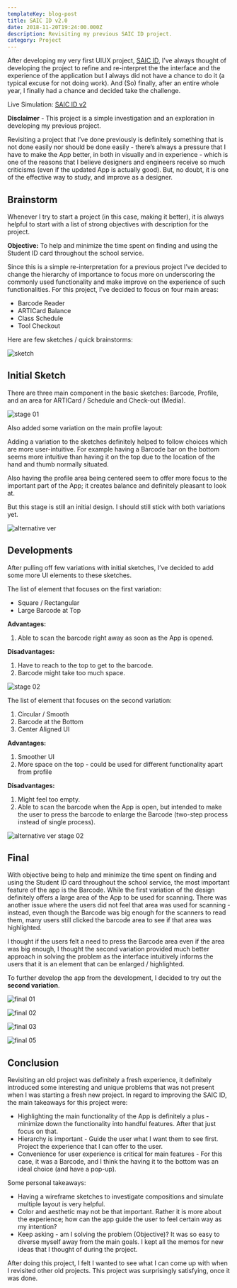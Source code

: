 ```yaml
---
templateKey: blog-post
title: SAIC ID v2.0
date: 2018-11-20T19:24:00.000Z
description: Revisiting my previous SAIC ID project.
category: Project
---
```

After developing my very first UIUX project, [SAIC ID](https://withoutwax.me/blog/2017/10/18/saic-student-card-app), I’ve always thought of developing the project to refine and re-interpret the the interface and the experience of the application but I always did not have a chance to do it (a typical excuse for not doing work). And (So) finally, after an entire whole year, I finally had a chance and decided take the challenge.

Live Simulation: [SAIC ID v2](https://projects.invisionapp.com/share/A9OHN32B3G6#/screens)

**Disclaimer** - This project is a simple investigation and an exploration in developing my previous project.

Revisiting a project that I’ve done previously is definitely something that is not done easily nor should be done easily - there’s always a pressure that I have to make the App better, in both in visually and in experience - which is one of the reasons that I believe designers and engineers receive so much criticisms (even if the updated App is actually good). But, no doubt, it is one of the effective way to study, and improve as a designer.

## Brainstorm

Whenever I try to start a project (in this case, making it better), it is always helpful to start with a list of strong objectives with description for the project.

**Objective:** To help and minimize the time spent on finding and using the Student ID card throughout the school service.

Since this is a simple re-interpretation for a previous project I’ve decided to change the hierarchy of importance to focus more on underscoring the commonly used functionality and make improve on the experience of such functionalities. For this project, I’ve decided to focus on four main areas:

* Barcode Reader
* ARTICard Balance
* Class Schedule
* Tool Checkout

Here are few sketches / quick brainstorms:

![sketch](/img/initial-brainstorm-_-sketches-01.png "sketch")

## Initial Sketch

There are three main component in the basic sketches: Barcode, Profile, and an area for ARTICard / Schedule and Check-out (Media).

![stage 01](/img/screen-shot-2019-02-25-at-1.28.22-pm.png "stage 01")

Also added some variation on the main profile layout:

Adding a variation to the sketches definitely helped to follow choices which are more user-intuitive. For example having a Barcode bar on the bottom seems more intuitive than having it on the top due to the location of the hand and thumb normally situated.

Also having the profile area being centered seem to offer more focus to the important part of the App; it creates balance and definitely pleasant to look at.

But this stage is still an initial design. I should still stick with both variations yet.

![alternative ver](/img/04.png "alternative ver")

## Developments

After pulling off few variations with initial sketches, I’ve decided to add some more UI elements to these sketches.

The list of element that focuses on the first variation:

* Square / Rectangular
* Large Barcode at Top

**Advantages:**

1. Able to scan the barcode right away as soon as the App is opened.

**Disadvantages:**

1. Have to reach to the top to get to the barcode.
2. Barcode might take too much space.

![stage 02](/img/screen-shot-2019-02-25-at-1.30.35-pm.png "stage 02")

The list of element that focuses on the second variation:

1. Circular / Smooth
2. Barcode at the Bottom
3. Center Aligned UI

**Advantages:**

1. Smoother UI
2. More space on the top - could be used for different functionality apart from profile

**Disadvantages:**

1. Might feel too empty.
2. Able to scan the barcode when the App is open, but intended to make the user to press the barcode to enlarge the Barcode (two-step process instead of single process).

![alternative ver stage 02](/img/04-1-.png "alternative ver stage 02")



## Final

With objective being to help and minimize the time spent on finding and using the Student ID card throughout the school service, the most important feature of the app is the Barcode. While the first variation of the design definitely offers a large area of the App to be used for scanning. There was another issue where the users did not feel that area was used for scanning - instead, even though the Barcode was big enough for the scanners to read them, many users still clicked the barcode area to see if that area was highlighted.

I thought if the users felt a need to press the Barcode area even if the area was big enough, I thought the second variation provided much better approach in solving the problem as the interface intuitively informs the users that it is an element that can be enlarged / highlighted.

To further develop the app from the development, I decided to try out the **second variation**.

![final 01](/img/screen-shot-2019-02-25-at-1.34.38-pm.png "final 01")

![final 02](/img/screen-shot-2019-02-25-at-1.36.01-pm.png "final 02")

![final 03](/img/screen-shot-2019-02-25-at-1.36.10-pm.png "final 03")

![final 05](/img/screen-shot-2019-02-25-at-1.36.16-pm.png "final 05")

## Conclusion

Revisiting an old project was definitely a fresh experience, it definitely introduced some interesting and unique problems that was not present when I was starting a fresh new project. In regard to improving the SAIC ID, the main takeaways for this project were:

* Highlighting the main functionality of the App is definitely a plus - minimize down the functionality into handful features. After that just focus on that.
* Hierarchy is important - Guide the user what I want them to see first. Project the experience that I can offer to the user.
* Convenience for user experience is critical for main features - For this case, it was a Barcode, and I think the having it to the bottom was an ideal choice (and have a pop-up).

Some personal takeaways:

* Having a wireframe sketches to investigate compositions and simulate multiple layout is very helpful. 
* Color and aesthetic may not be that important. Rather it is more about the experience; how can the app guide the user to feel certain way as my intention?
* Keep asking - am I solving the problem (Objective)? It was so easy to diverse myself away from the main goals. I kept all the memos for new ideas that I thought of during the project.

After doing this project, I felt I wanted to see what I can come up with when I revisited other old projects. This project was surprisingly satisfying, once it was done.
